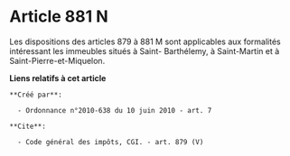 # Article 881 N

Les dispositions des articles 879 à 881 M sont applicables aux formalités intéressant les immeubles situés à Saint-
Barthélemy, à Saint-Martin et à Saint-Pierre-et-Miquelon.

**Liens relatifs à cet article**

	**Créé par**:

	  - Ordonnance n°2010-638 du 10 juin 2010 - art. 7

	**Cite**:

	  - Code général des impôts, CGI. - art. 879 (V)
